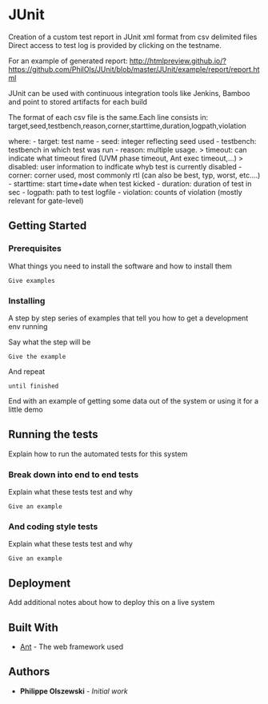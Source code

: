 # JUnit

Creation of a custom test report in JUnit xml format from csv delimited files
Direct access to test log is provided by clicking on the testname.

For an example of generated report:
http://htmlpreview.github.io/?https://github.com/PhilOls/JUnit/blob/master/JUnit/example/report/report.html

JUnit can be used with continuous integration tools like Jenkins, Bamboo and point to stored artifacts for each build

The format of each csv file is the same.Each line consists in:
target,seed,testbench,reason,corner,starttime,duration,logpath,violation

where:
	- target: test name
	- seed: integer reflecting seed used
	- testbench: testbench in which test was run
	- reason: multiple usage. 
		> timeout: can indicate what timeout fired (UVM phase timeout, Ant exec timeout,...) 
		> disabled: user information to indficate whyb test is currently disabled
	- corner: corner used, most commonly rtl (can also be best, typ, worst, etc....)
	- starttime: start time+date when test kicked
	- duration: duration of test in sec
	- logpath: path to test logfile
	- violation: counts of violation (mostly relevant for gate-level)

## Getting Started


### Prerequisites

What things you need to install the software and how to install them

```
Give examples
```

### Installing

A step by step series of examples that tell you how to get a development env running

Say what the step will be

```
Give the example
```

And repeat

```
until finished
```

End with an example of getting some data out of the system or using it for a little demo

## Running the tests

Explain how to run the automated tests for this system

### Break down into end to end tests

Explain what these tests test and why

```
Give an example
```

### And coding style tests

Explain what these tests test and why

```
Give an example
```

## Deployment

Add additional notes about how to deploy this on a live system

## Built With

* [Ant](http://www.tbd.org) - The web framework used

## Authors

* **Philippe Olszewski** - *Initial work*
	

